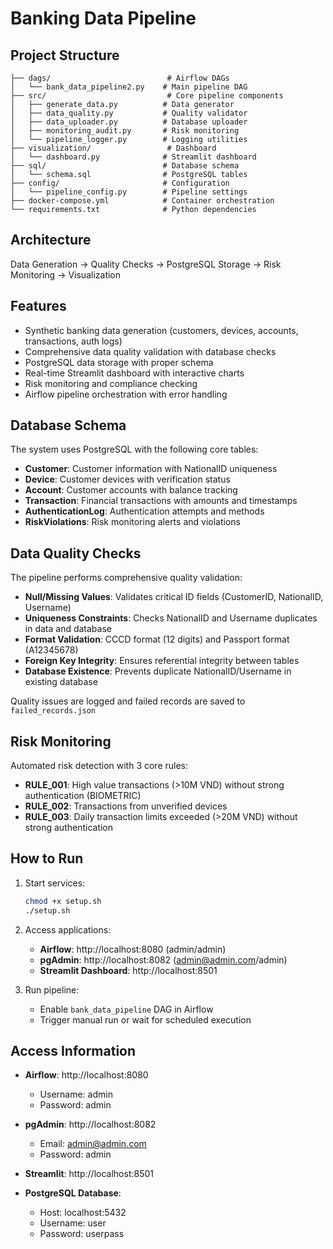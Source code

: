 # Banking Data Pipeline

## Project Structure
```
├── dags/                          # Airflow DAGs
│   └── bank_data_pipeline2.py    # Main pipeline DAG
├── src/                           # Core pipeline components
│   ├── generate_data.py          # Data generator
│   ├── data_quality.py           # Quality validator
│   ├── data_uploader.py          # Database uploader
│   ├── monitoring_audit.py       # Risk monitoring
│   └── pipeline_logger.py        # Logging utilities
├── visualization/                 # Dashboard
│   └── dashboard.py              # Streamlit dashboard
├── sql/                          # Database schema
│   └── schema.sql                # PostgreSQL tables
├── config/                       # Configuration
│   └── pipeline_config.py        # Pipeline settings
├── docker-compose.yml            # Container orchestration
└── requirements.txt              # Python dependencies
```

## Architecture
Data Generation → Quality Checks → PostgreSQL Storage → Risk Monitoring → Visualization

## Features
- Synthetic banking data generation (customers, devices, accounts, transactions, auth logs)
- Comprehensive data quality validation with database checks
- PostgreSQL data storage with proper schema
- Real-time Streamlit dashboard with interactive charts
- Risk monitoring and compliance checking
- Airflow pipeline orchestration with error handling

## Database Schema
The system uses PostgreSQL with the following core tables:
- **Customer**: Customer information with NationalID uniqueness
- **Device**: Customer devices with verification status
- **Account**: Customer accounts with balance tracking
- **Transaction**: Financial transactions with amounts and timestamps
- **AuthenticationLog**: Authentication attempts and methods
- **RiskViolations**: Risk monitoring alerts and violations

## Data Quality Checks
The pipeline performs comprehensive quality validation:
- **Null/Missing Values**: Validates critical ID fields (CustomerID, NationalID, Username)
- **Uniqueness Constraints**: Checks NationalID and Username duplicates in data and database
- **Format Validation**: CCCD format (12 digits) and Passport format (A12345678)
- **Foreign Key Integrity**: Ensures referential integrity between tables
- **Database Existence**: Prevents duplicate NationalID/Username in existing database

Quality issues are logged and failed records are saved to `failed_records.json`

## Risk Monitoring
Automated risk detection with 3 core rules:
- **RULE_001**: High value transactions (>10M VND) without strong authentication (BIOMETRIC)
- **RULE_002**: Transactions from unverified devices
- **RULE_003**: Daily transaction limits exceeded (>20M VND) without strong authentication

## How to Run
1. Start services:
   ```bash
   chmod +x setup.sh
   ./setup.sh
   ```


2. Access applications:
   - **Airflow**: http://localhost:8080 (admin/admin)
   - **pgAdmin**: http://localhost:8082 (admin@admin.com/admin)
   - **Streamlit Dashboard**: http://localhost:8501

3. Run pipeline:
   - Enable `bank_data_pipeline` DAG in Airflow
   - Trigger manual run or wait for scheduled execution

## Access Information
- **Airflow**: http://localhost:8080
  - Username: admin
  - Password: admin

- **pgAdmin**: http://localhost:8082
  - Email: admin@admin.com
  - Password: admin

- **Streamlit**: http://localhost:8501

- **PostgreSQL Database**:
  - Host: localhost:5432
  - Username: user
  - Password: userpass